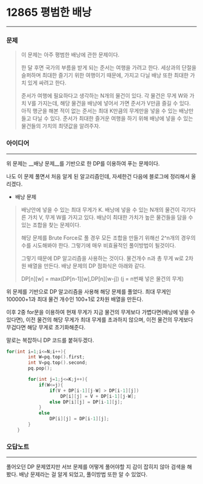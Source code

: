 # 12865 평범한 배낭
------------
### 문제

>이 문제는 아주 평범한 배낭에 관한 문제이다.
>
>한 달 후면 국가의 부름을 받게 되는 준서는 여행을 가려고 한다. 세상과의 단절을 슬퍼하며 최대한 즐기기 위한 여행이기 때문에, 가지고 다닐 배낭 또한 최대한 가치 있게 싸려고 한다.
>
>준서가 여행에 필요하다고 생각하는 N개의 물건이 있다. 각 물건은 무게 W와 가치 V를 가지는데, 해당 물건을 배낭에 넣어서 가면 준서가 V만큼 즐길 수 있다. 아직 행군을 해본 적이 없는 준서는 최대 K만큼의 무게만을 넣을 수 있는 배낭만 들고 다닐 수 있다. 준서가 최대한 즐거운 여행을 하기 위해 배낭에 넣을 수 있는 물건들의 가치의 최댓값을 알려주자.

### 아이디어
----------
위 문제는 __배낭 문제__를 기반으로 한 DP를 이용하여 푸는 문제이다.

나도 이 문제 풀면서 처음 알게 된 알고리즘인데, 자세한건 다음에 블로그에 정리해서 올리겠다.

- 배낭 문제
> 배낭안에 넣을 수 있는 최대 무게가 K.
> 배낭에 넣을 수 있는 N개의 물건이 각기다른 가치 V, 무게 W를 가지고 있다.
> 배낭이 최대한 가치가 높은 물건들을 담을 수 있는 조합을 찾는 문제이다.
>
> 해당 문제를 Brute Force로 풀 경우 모든 조합을 만들기 위해선 2^n개의 경우의 수를 시도해봐야 한다. 그렇기에 매우 비효율적인 풀이방법이 될것이다.
>
> 그렇기 때문에 DP 알고리즘을 사용하는 것이다.
> 물건개수 n과 총 무게 w로 2차원 배열을 만든다.
> 배낭 문제의 DP 점화식은 아래와 같다.
>
> DP[n][w] = max(DP[n-1][w],DP[n][w-j]) (j = n번째 넣은 물건의 무게)
> 

위 문제를 기반으로 DP 알고리즘을 사용해 해당 문제를 풀었다.
최대 무게인 100000+1과 최대 물건 개수인 100+1로 2차원 배열을 만든다.

이후 2중 for문을 이용하여 현재 무게가 지금 물건의 무게보다 가볍다면(배낭에 넣을 수 있다면), 이전 물건의 해당 무게가 최대 무게를 초과하지 않으며, 이전 물건의 무게보다 무겁다면 해당 무게로 초기화해준다.

말로는 복잡하니 DP 코드를 붙혀두겠다.
```C++
for(int i=1;i<=N;i++){
        int W=pq.top().first;
        int V=pq.top().second;
        pq.pop();

        for(int j=1;j<=K;j++){
            if(W<=j){
                if(V + DP[i-1][j-W] > DP[i-1][j])
                    DP[i][j] = V + DP[i-1][j-W];
                else DP[i][j] = DP[i-1][j];
            }
            else
                DP[i][j] = DP[i-1][j];
        }
    }
```


### 오답노트
----------
풀어오던 DP 문제였지만 서브 문제를 어떻게 풀어야할 지 감이 잡히지 않아 검색을 해봤다.
배낭 문제라는 걸 알게 되었고, 풀이방법 또한 알 수 있었다.